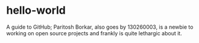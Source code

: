 # hello-world
A guide to GitHub;
Paritosh Borkar, also goes by 130260003, is a newbie to working on open source projects and frankly is quite lethargic about it.
